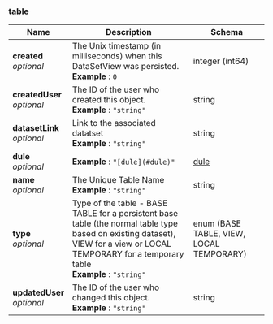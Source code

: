 
<a name="table"></a>
### table

|Name|Description|Schema|
|---|---|---|
|**created**  <br>*optional*|The Unix timestamp (in milliseconds) when this DataSetView was persisted.  <br>**Example** : `0`|integer (int64)|
|**createdUser**  <br>*optional*|The ID of the user who created this object.  <br>**Example** : `"string"`|string|
|**datasetLink**  <br>*optional*|Link to the associated datatset  <br>**Example** : `"string"`|string|
|**dule**  <br>*optional*|**Example** : `"[dule](#dule)"`|[dule](dule.md#dule)|
|**name**  <br>*optional*|The Unique Table Name  <br>**Example** : `"string"`|string|
|**type**  <br>*optional*|Type of the table - BASE TABLE for a persistent base table (the normal table type based on existing dataset), VIEW for a view or LOCAL TEMPORARY for a temporary table  <br>**Example** : `"string"`|enum (BASE TABLE, VIEW, LOCAL TEMPORARY)|
|**updatedUser**  <br>*optional*|The ID of the user who changed this object.  <br>**Example** : `"string"`|string|



